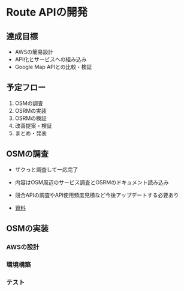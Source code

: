 # Route APIの開発

## 達成目標
- AWSの簡易設計
- API化とサービスへの組み込み
- Google Map APIとの比較・検証

## 予定フロー
1. OSMの調査
1. OSRMの実装
1. OSRMの検証
1. 改善提案・検証
1. まとめ・発表

## OSMの調査
- ザクっと調査して一応完了
- 内容はOSM周辺のサービス調査とOSRMのドキュメント読み込み
- 競合APIの調査やAPI使用頻度見積など今後アップデートする必要あり

- [資料](https://docs.google.com/presentation/d/1pzrAYqSIeWX3as0jGGMnKuD_irQcHfbkumQ2E5qgwD4/edit#slide=id.g783aacf507_0_414)

## OSMの実装
### AWSの設計
### 環境構築
### テスト

